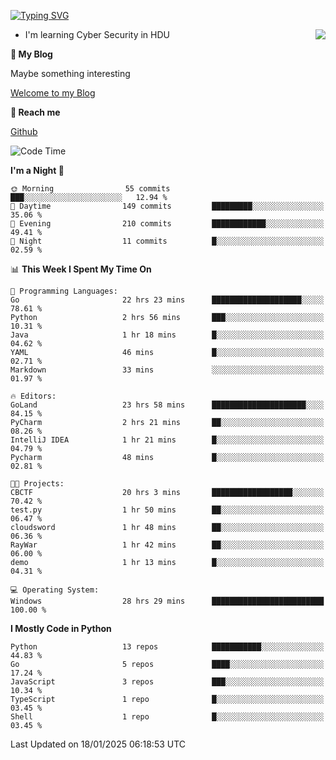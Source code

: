 [![Typing SVG](https://readme-typing-svg.herokuapp.com?font=Fira+Code&pause=1000&random=false&width=450&height=60&lines=Hello+%F0%9F%91%8B%F0%9F%8F%BB;I'm+JBNRZ)](https://git.io/typing-svg)

<a href="#">
  <img align="right" src="https://github-readme-stats.vercel.app/api?username=JBNRZ&show_icons=true&bg_color=15,f2f7fd,E0EAFC" />
</a>

- I'm learning Cyber Security in HDU

 **🌱 My Blog**

Maybe something interesting

[Welcome to my Blog](https://jbnrz.com.cn/)

 **💬 Reach me** 

[Github](https://github.com/JBNRZ)


<!--START_SECTION:waka-->
![Code Time](http://img.shields.io/badge/Code%20Time-839%20hrs%2034%20mins-blue)

**I'm a Night 🦉** 

```text
🌞 Morning                55 commits          ███░░░░░░░░░░░░░░░░░░░░░░   12.94 % 
🌆 Daytime                149 commits         █████████░░░░░░░░░░░░░░░░   35.06 % 
🌃 Evening                210 commits         ████████████░░░░░░░░░░░░░   49.41 % 
🌙 Night                  11 commits          █░░░░░░░░░░░░░░░░░░░░░░░░   02.59 % 
```


📊 **This Week I Spent My Time On** 

```text
💬 Programming Languages: 
Go                       22 hrs 23 mins      ████████████████████░░░░░   78.61 % 
Python                   2 hrs 56 mins       ███░░░░░░░░░░░░░░░░░░░░░░   10.31 % 
Java                     1 hr 18 mins        █░░░░░░░░░░░░░░░░░░░░░░░░   04.62 % 
YAML                     46 mins             █░░░░░░░░░░░░░░░░░░░░░░░░   02.71 % 
Markdown                 33 mins             ░░░░░░░░░░░░░░░░░░░░░░░░░   01.97 % 

🔥 Editors: 
GoLand                   23 hrs 58 mins      █████████████████████░░░░   84.15 % 
PyCharm                  2 hrs 21 mins       ██░░░░░░░░░░░░░░░░░░░░░░░   08.26 % 
IntelliJ IDEA            1 hr 21 mins        █░░░░░░░░░░░░░░░░░░░░░░░░   04.79 % 
Pycharm                  48 mins             █░░░░░░░░░░░░░░░░░░░░░░░░   02.81 % 

🐱‍💻 Projects: 
CBCTF                    20 hrs 3 mins       ██████████████████░░░░░░░   70.42 % 
test.py                  1 hr 50 mins        ██░░░░░░░░░░░░░░░░░░░░░░░   06.47 % 
cloudsword               1 hr 48 mins        ██░░░░░░░░░░░░░░░░░░░░░░░   06.36 % 
RayWar                   1 hr 42 mins        ██░░░░░░░░░░░░░░░░░░░░░░░   06.00 % 
demo                     1 hr 13 mins        █░░░░░░░░░░░░░░░░░░░░░░░░   04.31 % 

💻 Operating System: 
Windows                  28 hrs 29 mins      █████████████████████████   100.00 % 
```

**I Mostly Code in Python** 

```text
Python                   13 repos            ███████████░░░░░░░░░░░░░░   44.83 % 
Go                       5 repos             ████░░░░░░░░░░░░░░░░░░░░░   17.24 % 
JavaScript               3 repos             ███░░░░░░░░░░░░░░░░░░░░░░   10.34 % 
TypeScript               1 repo              █░░░░░░░░░░░░░░░░░░░░░░░░   03.45 % 
Shell                    1 repo              █░░░░░░░░░░░░░░░░░░░░░░░░   03.45 % 
```




 Last Updated on 18/01/2025 06:18:53 UTC
<!--END_SECTION:waka-->
